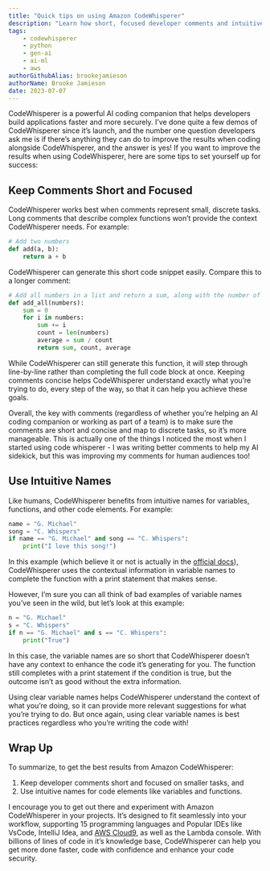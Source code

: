 ```yaml
---
title: "Quick tips on using Amazon CodeWhisperer"
description: "Learn how short, focused developer comments and intuitive variable & function names enhance coding speed, security, and efficiency. Perfect for coders at all levels!"
tags:
    - codewhisperer
    - python
    - gen-ai
    - ai-ml
    - aws
authorGithubAlias: brookejamieson
authorName: Brooke Jamieson
date: 2023-07-07
---
```


CodeWhisperer is a powerful AI coding companion that helps developers build applications faster and more securely. I’ve done quite a few demos of CodeWhisperer since it’s launch, and the number one question developers ask me is if there’s anything they can do to improve the results when coding alongside CodeWhisperer, and the answer is yes!
If you want to improve the results when using CodeWhisperer, here are some tips to set yourself up for success:

## Keep Comments Short and Focused

CodeWhisperer works best when comments represent small, discrete tasks. Long comments that describe complex functions won’t provide the context CodeWhisperer needs.
For example:

```python
# Add two numbers
def add(a, b): 
    return a + b
```

CodeWhisperer can generate this short code snippet easily. Compare this to a longer comment:

```python
# Add all numbers in a list and return a sum, along with the number of elements and the average of the numbers
def add_all(numbers):
    sum = 0
    for i in numbers:
        sum += i
        count = len(numbers)
        average = sum / count
        return sum, count, average
```

While CodeWhisperer can still generate this function, it will step through line-by-line rather than completing the full code block at once. Keeping comments concise helps CodeWhisperer understand exactly what you’re trying to do, every step of the way, so that it can help you achieve these goals.

Overall, the key with comments (regardless of whether you’re helping an AI coding companion or working as part of a team) is to make sure the comments are short and concise and map to discrete tasks, so it’s more manageable. This is actually one of the things I noticed the most when I started using code whisperer - I was writing better comments to help my AI sidekick, but this was improving my comments for human audiences too!

## Use Intuitive Names

Like humans, CodeWhisperer benefits from intuitive names for variables, functions, and other code elements.
For example:

```python
name = "G. Michael"
song = "C. Whispers"
if name == "G. Michael" and song == "C. Whispers":
    print("I love this song!")
```

In this example (which believe it or not is actually in the [official docs](https://docs.aws.amazon.com/codewhisperer/latest/userguide/whisper-code-block.html?sc_channel=el&sc_campaign=datamlwave&sc_content=quick-tips-for-codewhisperer&sc_geo=mult&sc_country=mult&sc_outcome=acq)), CodeWhisperer uses the contextual information in variable names to complete the function with a print statement that makes sense.

However, I’m sure you can all think of bad examples of variable names you’ve seen in the wild, but let’s look at this example:

```python
n = "G. Michael"
s = "C. Whispers"
if n == "G. Michael" and s == "C. Whispers":
    print("True")
```

In this case, the variable names are so short that CodeWhisperer doesn’t have any context to enhance the code it’s generating for you. The function still completes with a print statement if the condition is true, but the outcome isn’t as good without the extra information.

Using clear variable names helps CodeWhisperer understand the context of what you’re doing, so it can provide more relevant suggestions for what you’re trying to do. But once again, using clear variable names is best practices regardless who you’re writing the code with!

## Wrap Up

To summarize, to get the best results from Amazon CodeWhisperer:

1. Keep developer comments short and focused on smaller tasks, and
2. Use intuitive names for code elements like variables and functions.

I encourage you to get out there and experiment with Amazon CodeWhisperer in your projects. It’s designed to fit seamlessly into your workflow, supporting 15 programming languages and Popular IDEs like VsCode, IntelliJ Idea, and [AWS Cloud9](https://docs.aws.amazon.com/cloud9/latest/user-guide/tutorial-create-environment.html?sc_channel=el&sc_campaign=datamlwave&sc_content=quick-tips-for-codewhisperer&sc_geo=mult&sc_country=mult&sc_outcome=acq), as well as the Lambda console. With billions of lines of code in it’s knowledge base, CodeWhisperer can help you get more done faster, code with confidence and enhance your code security.

